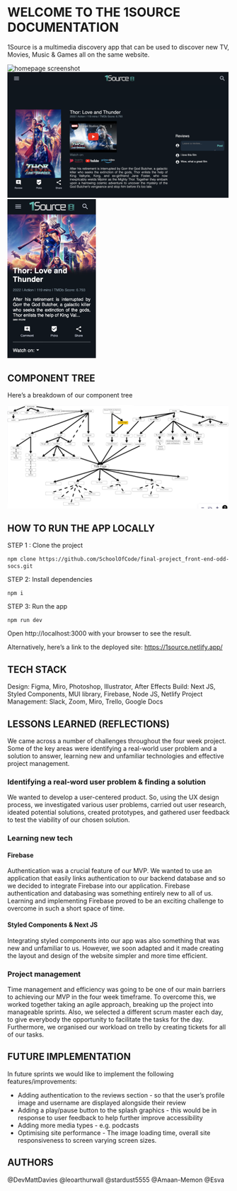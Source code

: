 # WELCOME TO THE 1SOURCE DOCUMENTATION

1Source is a multimedia discovery app that can be used to discover new TV, Movies, Music & Games all on the same website. 

<img src="./public/assets/readmeImages/HomepageDesktop.png" alt="homepage screenshot" width="500px" />

<img src="./public/assets/readmeImages/TitleDesktop.png" alt="Title Page Mobile screenshot" width="500px" />

<img src="./public/assets/readmeImages/TitleMobile.png" alt="Title Page Mobile screenshot" width="200px" />


## COMPONENT TREE

Here’s a breakdown of our component tree

<img src="./public/assets/readmeImages/ComponentTree.png" alt="Component Tree screenshot" width="500px" />


## HOW TO RUN THE APP LOCALLY

STEP 1 : Clone the project
```
npm clone https://github.com/SchoolOfCode/final-project_front-end-odd-socs.git
```

STEP 2: Install dependencies
```
npm i
```
STEP 3: Run the app
```
npm run dev
```
Open http://localhost:3000 with your browser to see the result.

Alternatively, here’s a link to the deployed site:
https://1source.netlify.app/ 


## TECH STACK

Design: Figma, Miro, Photoshop, Illustrator, After Effects
Build: Next JS, Styled Components, MUI library, Firebase, Node JS, Netlify
Project Management: Slack, Zoom, Miro, Trello, Google Docs


## LESSONS LEARNED (REFLECTIONS)

We came across a number of challenges throughout the four week project. Some of the key areas were identifying a real-world user problem and a solution to answer, learning new and unfamiliar technologies and effective project management. 

### Identifying a real-word user problem & finding a solution

We wanted to develop a user-centered product. So, using the UX design process, we investigated various user problems, carried out user research, ideated potential solutions, created prototypes, and gathered user feedback to test the viability of our chosen solution.

### Learning new tech

#### Firebase
Authentication was a crucial feature of our MVP. We wanted to use an application that easily links authentication to our backend database and so we decided to integrate Firebase into our application. Firebase authentication and databasing was something entirely new to all of us. Learning and implementing Firebase proved to be an exciting challenge to overcome in such a short space of time. 

#### Styled Components & Next JS
Integrating styled components into our app was also something that was new and unfamiliar to us. However, we soon adapted and it made creating the layout and design of the website simpler and more time efficient. 


### Project management

Time management and efficiency was going to be one of our main barriers to achieving our MVP in the four week timeframe. To overcome this, we worked together taking an agile approach, breaking up the project into manageable sprints. Also, we selected a different scrum master each day, to give everybody the opportunity to facilitate the tasks for the day. Furthermore, we organised our workload on trello by creating tickets for all of our tasks.


## FUTURE IMPLEMENTATION

In future sprints we would like to implement the following features/improvements:
- Adding authentication to the reviews section - so that the user’s profile image and username are displayed alongside their review
- Adding a play/pause button to the splash graphics - this would be in response to user feedback to help further improve accessibility
- Adding more media types -  e.g. podcasts 
- Optimising site performance - The image loading time, overall site responsiveness to screen varying screen sizes.


## AUTHORS

@DevMattDavies
@leoarthurwall
@stardust5555
@Amaan-Memon
@Esva
